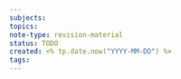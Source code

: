 ```yaml
---
subjects:
topics:
note-type: revision-material
status: TODO
created: <% tp.date.now("YYYY-MM-DD") %>
tags:
---
```

